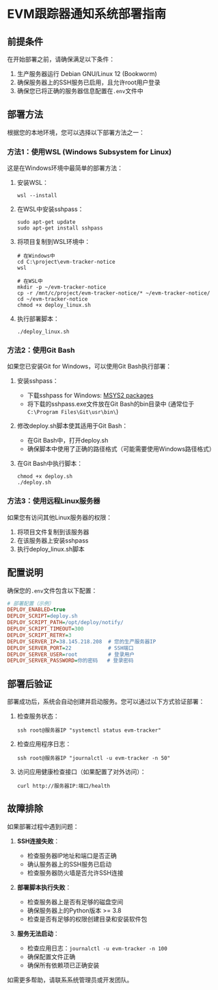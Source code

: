 # EVM跟踪器通知系统部署指南

## 前提条件

在开始部署之前，请确保满足以下条件：

1. 生产服务器运行 Debian GNU/Linux 12 (Bookworm)
2. 确保服务器上的SSH服务已启用，且允许root用户登录
3. 确保您已将正确的服务器信息配置在`.env`文件中

## 部署方法

根据您的本地环境，您可以选择以下部署方法之一：

### 方法1：使用WSL (Windows Subsystem for Linux)

这是在Windows环境中最简单的部署方法：

1. 安装WSL：
   ```
   wsl --install
   ```

2. 在WSL中安装sshpass：
   ```
   sudo apt-get update
   sudo apt-get install sshpass
   ```

3. 将项目复制到WSL环境中：
   ```
   # 在Windows中
   cd C:\project\evm-tracker-notice
   wsl
   
   # 在WSL中
   mkdir -p ~/evm-tracker-notice
   cp -r /mnt/c/project/evm-tracker-notice/* ~/evm-tracker-notice/
   cd ~/evm-tracker-notice
   chmod +x deploy_linux.sh
   ```

4. 执行部署脚本：
   ```
   ./deploy_linux.sh
   ```

### 方法2：使用Git Bash

如果您已安装Git for Windows，可以使用Git Bash执行部署：

1. 安装sshpass：
   - 下载sshpass for Windows: [MSYS2 packages](https://packages.msys2.org/package/sshpass?repo=msys&variant=x86_64)
   - 将下载的sshpass.exe文件放在Git Bash的bin目录中 (通常位于 `C:\Program Files\Git\usr\bin\`)

2. 修改deploy.sh脚本使其适用于Git Bash：
   - 在Git Bash中，打开deploy.sh
   - 确保脚本中使用了正确的路径格式（可能需要使用Windows路径格式）

3. 在Git Bash中执行脚本：
   ```
   chmod +x deploy.sh
   ./deploy.sh
   ```

### 方法3：使用远程Linux服务器

如果您有访问其他Linux服务器的权限：

1. 将项目文件复制到该服务器
2. 在该服务器上安装sshpass
3. 执行deploy_linux.sh脚本

## 配置说明

确保您的`.env`文件包含以下配置：

```ini
# 部署配置（示例）
DEPLOY_ENABLED=true
DEPLOY_SCRIPT=deploy.sh
DEPLOY_SCRIPT_PATH=/opt/deploy/notify/
DEPLOY_SCRIPT_TIMEOUT=300
DEPLOY_SCRIPT_RETRY=3
DEPLOY_SERVER_IP=38.145.218.208  # 您的生产服务器IP
DEPLOY_SERVER_PORT=22            # SSH端口
DEPLOY_SERVER_USER=root          # 登录用户
DEPLOY_SERVER_PASSWORD=你的密码   # 登录密码
```

## 部署后验证

部署成功后，系统会自动创建并启动服务。您可以通过以下方式验证部署：

1. 检查服务状态：
   ```
   ssh root@服务器IP "systemctl status evm-tracker"
   ```

2. 检查应用程序日志：
   ```
   ssh root@服务器IP "journalctl -u evm-tracker -n 50"
   ```

3. 访问应用健康检查接口（如果配置了对外访问）：
   ```
   curl http://服务器IP:端口/health
   ```

## 故障排除

如果部署过程中遇到问题：

1. **SSH连接失败**：
   - 检查服务器IP地址和端口是否正确
   - 确认服务器上的SSH服务已启动
   - 检查服务器防火墙是否允许SSH连接

2. **部署脚本执行失败**：
   - 检查服务器上是否有足够的磁盘空间
   - 确保服务器上的Python版本 >= 3.8
   - 检查是否有足够的权限创建目录和安装软件包

3. **服务无法启动**：
   - 检查应用日志：`journalctl -u evm-tracker -n 100`
   - 确保配置文件正确
   - 确保所有依赖项已正确安装

如需更多帮助，请联系系统管理员或开发团队。 